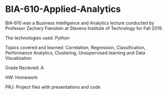 # BIA-610-Applied-Analytics
BIA-610 was a Business Intelligence and Analytics lecture conducted by Professor Zachery Fienstein at Stevens Institute of Technology for Fall 2019.

The technologies used: Python

Topics covered and learned: Correlation, Regression, Classification, Performance Analytics, Clustering, Unsupervised learning and Data Visualization

Grade Recieved: A



HW: Homework

PRJ: Project files with presentations and code
